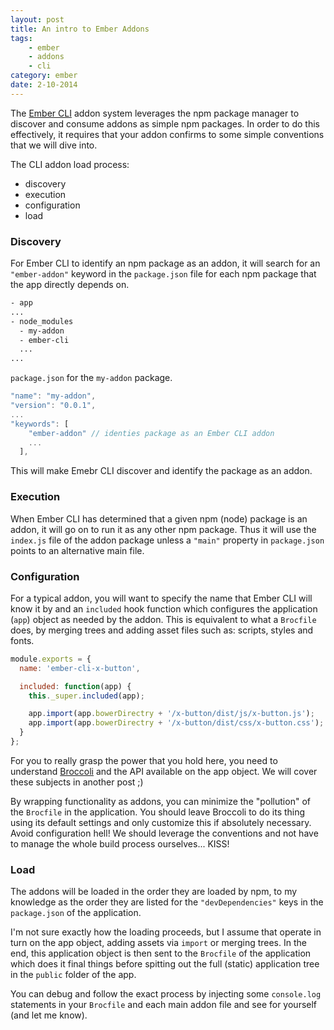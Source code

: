 ```yaml
---
layout: post
title: An intro to Ember Addons
tags: 
    - ember
    - addons
    - cli
category: ember
date: 2-10-2014
---
```


The [Ember CLI](http://www.ember-cli.com/) addon system leverages the npm package manager to discover and consume addons as simple npm packages.
In order to do this effectively, it requires that your addon confirms to some simple conventions that we will dive into.

The CLI addon load process:
- discovery
- execution
- configuration
- load

<!-- more -->

### Discovery

For Ember CLI to identify an npm package as an addon, it will search for an `"ember-addon"` keyword in the `package.json` 
file for each npm package that the app directly depends on.

```bash
- app
...
- node_modules
  - my-addon
  - ember-cli
  ...
...  
```  
  
`package.json` for the `my-addon` package.  
  
```javascript
"name": "my-addon",
"version": "0.0.1",
...
"keywords": [
    "ember-addon" // identies package as an Ember CLI addon
    ...
  ],
```  

This will make Emebr CLI discover and identify the package as an addon.

### Execution

When Ember CLI has determined that a given npm (node) package is an addon, it will go on to run it as any other npm package.
Thus it will use the `index.js` file of the addon package unless a `"main"` property in `package.json` points to an alternative main file. 

### Configuration

For a typical addon, you will want to specify the name that Ember CLI will know it by and an `included` hook function which configures the
application (`app`) object as needed by the addon. This is equivalent to what a `Brocfile` does, by merging trees and 
adding asset files such as: scripts, styles and fonts. 

```javascript
module.exports = {
  name: 'ember-cli-x-button',

  included: function(app) {
    this._super.included(app);

    app.import(app.bowerDirectry + '/x-button/dist/js/x-button.js');
    app.import(app.bowerDirectry + '/x-button/dist/css/x-button.css');
  }
};
```

For you to really grasp the power that you hold here, you need to understand [Broccoli](https://github.com/broccolijs/broccoli) and the API available on the app object.
We will cover these subjects in another post ;)

By wrapping functionality as addons, you can minimize the "pollution" of the `Brocfile` in the application. You should leave Broccoli 
to do its thing using its default settings and only customize this if absolutely necessary. Avoid configuration hell! 
We should leverage the conventions and not have to manage the whole build process ourselves... KISS!

### Load

The addons will be loaded in the order they are loaded by npm, to my knowledge as the order they are 
listed for the `"devDependencies"` keys in the `package.json` of the application.

I'm not sure exactly how the loading proceeds, but I assume that operate in turn on the app object, adding assets via `import` or merging trees.
In the end, this application object is then sent to the `Brocfile` of the application which does it final things before spitting out the full 
 (static) application tree in the `public` folder of the app.
 
You can debug and follow the exact process by injecting some `console.log` statements in your `Brocfile` and each main addon file and 
see for yourself (and let me know).
   



 
 
  
  
